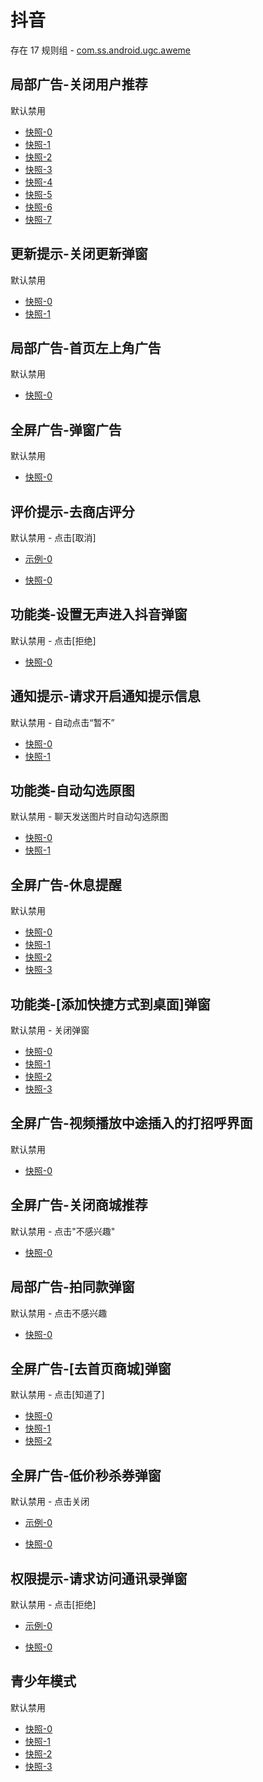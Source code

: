 # 抖音

存在 17 规则组 - [com.ss.android.ugc.aweme](/src/apps/com.ss.android.ugc.aweme.ts)

## 局部广告-关闭用户推荐

默认禁用

- [快照-0](https://i.gkd.li/i/12520943)
- [快照-1](https://i.gkd.li/i/12520962)
- [快照-2](https://i.gkd.li/i/12675396)
- [快照-3](https://i.gkd.li/i/12675129)
- [快照-4](https://i.gkd.li/i/12675245)
- [快照-5](https://i.gkd.li/i/12525387)
- [快照-6](https://i.gkd.li/i/12525389)
- [快照-7](https://i.gkd.li/i/14661956)

## 更新提示-关闭更新弹窗

默认禁用

- [快照-0](https://i.gkd.li/i/12534016)
- [快照-1](https://i.gkd.li/i/13328599)

## 局部广告-首页左上角广告

默认禁用

- [快照-0](https://i.gkd.li/i/12749276)

## 全屏广告-弹窗广告

默认禁用

- [快照-0](https://i.gkd.li/i/12769137)

## 评价提示-去商店评分

默认禁用 - 点击[取消]

- [示例-0](https://github.com/gkd-kit/inspect/assets/38517192/4554c785-39e0-4eac-9cfb-f1b1c2976008)

- [快照-0](https://i.gkd.li/i/13053628)

## 功能类-设置无声进入抖音弹窗

默认禁用 - 点击[拒绝]

- [快照-0](https://i.gkd.li/i/13256087)

## 通知提示-请求开启通知提示信息

默认禁用 - 自动点击“暂不”

- [快照-0](https://i.gkd.li/i/12675129)
- [快照-1](https://i.gkd.li/i/13669790)

## 功能类-自动勾选原图

默认禁用 - 聊天发送图片时自动勾选原图

- [快照-0](https://i.gkd.li/i/12846036)
- [快照-1](https://i.gkd.li/i/12846040)

## 全屏广告-休息提醒

默认禁用

- [快照-0](https://i.gkd.li/i/13241564)
- [快照-1](https://i.gkd.li/i/13372604)
- [快照-2](https://i.gkd.li/i/14160675)
- [快照-3](https://i.gkd.li/i/13372725)

## 功能类-[添加快捷方式到桌面]弹窗

默认禁用 - 关闭弹窗

- [快照-0](https://i.gkd.li/i/13338556)
- [快照-1](https://i.gkd.li/i/13669682)
- [快照-2](https://i.gkd.li/i/14740312)
- [快照-3](https://i.gkd.li/i/14325749)

## 全屏广告-视频播放中途插入的打招呼界面

默认禁用

- [快照-0](https://i.gkd.li/i/13379307)

## 全屏广告-关闭商城推荐

默认禁用 - 点击"不感兴趣"

- [快照-0](https://i.gkd.li/i/13800207)

## 局部广告-拍同款弹窗

默认禁用 - 点击不感兴趣

- [快照-0](https://i.gkd.li/i/13996724)

## 全屏广告-[去首页商城]弹窗

默认禁用 - 点击[知道了]

- [快照-0](https://i.gkd.li/i/14533732)
- [快照-1](https://i.gkd.li/i/14969825)
- [快照-2](https://i.gkd.li/i/14969835)

## 全屏广告-低价秒杀券弹窗

默认禁用 - 点击关闭

- [示例-0](https://m.gkd.li/57941037/ef703cd7-99af-4e10-8345-9860ed160b8b)

- [快照-0](https://i.gkd.li/i/14585377)

## 权限提示-请求访问通讯录弹窗

默认禁用 - 点击[拒绝]

- [示例-0](https://m.gkd.li/57941037/8f70418d-92f0-4264-83fd-a680350c478e)

- [快照-0](https://i.gkd.li/i/14735280)

## 青少年模式

默认禁用

- [快照-0](https://i.gkd.li/i/14321107)
- [快照-1](https://i.gkd.li/i/14473006)
- [快照-2](https://i.gkd.li/i/14567078)
- [快照-3](https://i.gkd.li/i/14917848)
